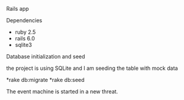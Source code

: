 Rails app

Dependencies
* ruby 2.5
* rails 6.0
* sqlite3

Database initialization and seed

the project is using SQLite and I am seeding the table with mock data

*rake db:migrate
*rake db:seed

The event machine is started in a new threat. 
